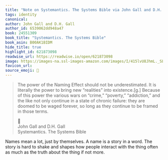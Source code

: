 ```yaml
---
title: "Note on Systemantics. The Systems Bible via John Gall and D.H. Gall"
tags: identity
canonical: 
author: John Gall and D.H. Gall
author_id: 6539062dd948a47
book: 24551309
book_title: "Systemantics. The Systems Bible"
book_asin: B00AK1BIDM
hide_title: true
highlight_id: 621873098
readwise_url: https://readwise.io/open/621873098
image: https://images-na.ssl-images-amazon.com/images/I/415lvU8JhmL._SL200_.jpg
favicon_url: 
source_emoji: 📕
---
```


> The power of the Naming Effect should not be underestimated. It is literally the power to bring new “realities” into existence.[g.] Because of this power the various wars on “crime,” “poverty,” “addiction,” and the like not only continue in a state of chronic failure: they are doomed to be waged forever, so long as they continue to be framed in those terms.
> <div class="quoteback-footer"><div class="quoteback-avatar"><span class="mini-emoji"> 📕</span></div><div class="quoteback-metadata"><div class="metadata-inner"><span style="display:none">FROM:</span><div aria-label="John Gall and D.H. Gall" class="quoteback-author"> John Gall and D.H. Gall</div><div aria-label="Systemantics. The Systems Bible" class="quoteback-title"> Systemantics. The Systems Bible</div></div></div></div>

Names mean a lot, just by themselves. A name is a story in a word. The story is hard to shake and shapes how people interact with the thing often as much as the truth about the thing if not more.